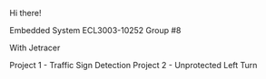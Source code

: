 Hi there!

Embedded System ECL3003-10252
Group #8

With Jetracer

Project 1 - Traffic Sign Detection
Project 2 - Unprotected Left Turn
